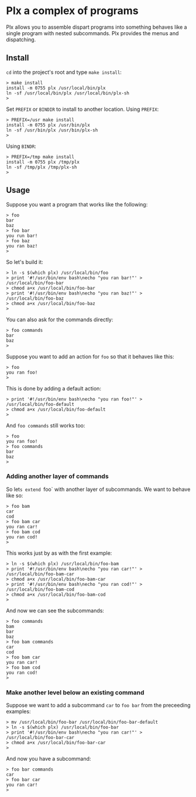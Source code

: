 # Plx a complex of programs

Plx allows you to assemble dispart programs into something behaves like a single program with
nested subcommands. Plx provides the menus and dispatching.

## Install

`cd` into the project's root and type `make install`:

```
> make install
install -m 0755 plx /usr/local/bin/plx
ln -sf /usr/local/bin/plx /usr/local/bin/plx-sh
>
```

Set `PREFIX` or `BINDIR` to install to another location. Using `PREFIX`:

```
> PREFIX=/usr make install
install -m 0755 plx /usr/bin/plx
ln -sf /usr/bin/plx /usr/bin/plx-sh
>
```

Using `BINDR`:

```
> PREFIX=/tmp make install
install -m 0755 plx /tmp/plx
ln -sf /tmp/plx /tmp/plx-sh
>
```


## Usage

Suppose you want a program that works like the following:

```
> foo
bar
baz
> foo bar
you run bar!
> foo baz
you ran baz!
>
```

So let's build it:
```
> ln -s $(which plx) /usr/local/bin/foo
> print '#!/usr/bin/env bash\necho "you ran bar!"' > /usr/local/bin/foo-bar
> chmod a+x /usr/local/bin/foo-bar
> print '#!/usr/bin/env bash\necho "you ran baz!"' > /usr/local/bin/foo-baz
> chmod a+x /usr/local/bin/foo-baz
>
```

You can also ask for the commands directly:
```
> foo commands
bar
baz
>
```

Suppose you want to add an action for `foo` so that it behaves like this:
```
> foo
you ran foo!
>
```

This is done by adding a default action:
```
> print '#!/usr/bin/env bash\necho "you ran foo!"' > /usr/local/bin/foo-default
> chmod a+x /usr/local/bin/foo-default
>
```

And `foo commands` still works too:
```
> foo
you ran foo!
> foo commands
bar
baz
>
```

### Adding another layer of commands

So let`s extend `foo` with another layer of subcommands. We want to behave like so:
```
> foo bam
car
cod
> foo bam car
you ran car!
> foo bam cod
you ran cod!
>
```

This works just by as with the first example:
```
> ln -s $(which plx) /usr/local/bin/foo-bam
> print '#!/usr/bin/env bash\necho "you ran car!"' > /usr/local/bin/foo-bam-car
> chmod a+x /usr/local/bin/foo-bam-car
> print '#!/usr/bin/env bash\necho "you ran cod!"' > /usr/local/bin/foo-bam-cod
> chmod a+x /usr/local/bin/foo-bam-cod
>
```

And now we can see the subcommands:
```
> foo commands
bam
bar
baz
> foo bam commands
car
cod
> foo bam car
you ran car!
> foo bam cod
you ran cod!
>
```

### Make another level below an existing command

Suppose we want to add a subcommand `car` to `foo bar` from the preceeding examples:

```
> mv /usr/local/bin/foo-bar /usr/local/bin/foo-bar-default
> ln -s $(which plx) /usr/local/bin/foo-bar
> print '#!/usr/bin/env bash\necho "you ran car!"' > /usr/local/bin/foo-bar-car
> chmod a+x /usr/local/bin/foo-bar-car
>
```

And now you have a subcommand:
```
> foo bar commands
car
> foo bar car
you ran car!
>
```
